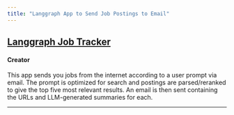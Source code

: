 ```yaml
---
title: "Langgraph App to Send Job Postings to Email"
---
```


## [Langgraph Job Tracker](https://github.com/gabecano4308/job_tracker)
#### Creator
This app sends you jobs from the internet according to a user prompt via email. The prompt is optimized for search and postings are parsed/reranked to give the top five most relevant results. An email is then sent containing the URLs and LLM-generated summaries for each.

---

